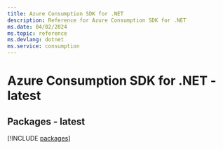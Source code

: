 ```yaml
---
title: Azure Consumption SDK for .NET
description: Reference for Azure Consumption SDK for .NET
ms.date: 04/02/2024
ms.topic: reference
ms.devlang: dotnet
ms.service: consumption
---
```

# Azure Consumption SDK for .NET - latest
## Packages - latest
[!INCLUDE [packages](consumption-index.md)]